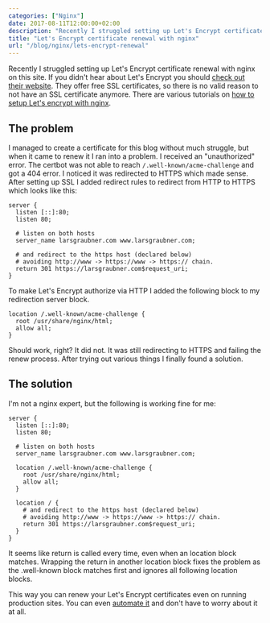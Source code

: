 ```yaml
---
categories: ["Nginx"]
date: 2017-08-11T12:00:00+02:00
description: "Recently I struggled setting up Let's Encrypt certificate renewal with nginx. It would not authorize due to HTTPS redirection. This is how I fixed it."
title: "Let's Encrypt certificate renewal with nginx"
url: "/blog/nginx/lets-encrypt-renewal"
---
```


Recently I struggled setting up Let's Encrypt certificate renewal with nginx on this site. If you didn't hear about Let's Encrypt you should [check out their website](https://letsencrypt.org/). They offer free SSL certificates, so there is no valid reason to not have an SSL certificate anymore. There are various tutorials on [how to setup Let's encrypt with nginx](https://www.digitalocean.com/community/tutorials/how-to-secure-nginx-with-let-s-encrypt-on-ubuntu-16-04).

## The problem

I managed to create a certificate for this blog without much struggle, but when it came to renew it I ran into a problem. I received an "unauthorized" error. The certbot was not able to reach `/.well-known/acme-challenge` and got a 404 error. I noticed it was redirected to HTTPS which made sense. After setting up SSL I added redirect rules to redirect from HTTP to HTTPS which looks like this:

```nginx
server {
  listen [::]:80;
  listen 80;

  # listen on both hosts
  server_name larsgraubner.com www.larsgraubner.com;

  # and redirect to the https host (declared below)
  # avoiding http://www -> https://www -> https:// chain.
  return 301 https://larsgraubner.com$request_uri;
}
```

To make Let's Encrypt authorize via HTTP I added the following block to my redirection server block.

```nginx
location /.well-known/acme-challenge {
  root /usr/share/nginx/html;
  allow all;
}
```

Should work, right? It did not. It was still redirecting to HTTPS and failing the renew process. After trying out various things I finally found a solution.

## The solution

I'm not a nginx expert, but the following is working fine for me:

```nginx
server {
  listen [::]:80;
  listen 80;

  # listen on both hosts
  server_name larsgraubner.com www.larsgraubner.com;

  location /.well-known/acme-challenge {
    root /usr/share/nginx/html;
    allow all;
  }

  location / {
    # and redirect to the https host (declared below)
    # avoiding http://www -> https://www -> https:// chain.
    return 301 https://larsgraubner.com$request_uri;
  }
}
```

It seems like return is called every time, even when an location block matches. Wrapping the return in another location block fixes the problem as the .well-known block matches first and ignores all following location blocks.

This way you can renew your Let's Encrypt certificates even on running production sites. You can even [automate it](https://www.digitalocean.com/community/tutorials/how-to-secure-nginx-with-let-s-encrypt-on-ubuntu-16-04#step-6-—-setting-up-auto-renewal) and don't have to worry about it at all.
